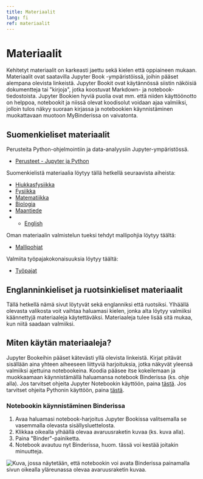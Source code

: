 ```yaml
---
title: Materiaalit
lang: fi
ref: materiaalit
---
```


# Materiaalit

Kehitetyt materiaalit on karkeasti jaettu sekä kielen että oppiaineen mukaan.
Materiaalit ovat saatavilla Jupyter Book -ympäristöissä, joihin pääset alempana olevista linkeistä.
Jupyter Bookit ovat käytännössä siistin näköisiä dokumentteja tai "kirjoja", jotka koostuvat Markdown- ja notebook-tiedostoista.
Jupyter Bookien hyviä puolia ovat mm. että niiden käyttöönotto on helppoa, notebookit ja niissä olevat koodisolut voidaan ajaa valmiiksi, jolloin tulos näkyy suoraan kirjassa ja notebookien käynnistäminen muokattavaan muotoon MyBinderissa on vaivatonta. 

## Suomenkieliset materiaalit

Perusteita Python-ohjelmointiin ja data-analyysiin Jupyter-ympäristössä.
- <a href="https://opendata-education.github.io/Python-ja-Jupyter" target="_blank">Perusteet - Jupyter ja Python</a>

Suomenkielistä materiaalia löytyy tällä hetkellä seuraavista aiheista:
- <a href="https://opendata-education.github.io/Hiukkasfysiikka" target="_blank">Hiukkasfysiikka</a>
- <a href="https://opendata-education.github.io/Fysiikka" target="_blank">Fysiikka</a>
- <a href="https://opendata-education.github.io/Matematiikka" target="_blank">Matematiikka</a>
- <a href="https://opendata-education.github.io/Biologia" target="_blank">Biologia</a>
- <a href="https://opendata-education.github.io/Maantiede" target="_blank">Maantiede</a>
- - <a href="https://opendata-education.github.io/Languages" target="_blank">English</a>

Oman materiaalin valmistelun tueksi tehdyt mallipohjia löytyy täältä:
- <a href="https://opendata-education.github.io/Mallipohjat" target="_blank">Mallipohjat</a>

Valmiita työpajakokonaisuuksia löytyy täältä:
- <a href="https://opendata-education.github.io/Tyopajat" target="_blank">Työpajat</a>

## Englanninkieliset ja ruotsinkieliset materiaalit

Tällä hetkellä nämä sivut löytyvät sekä englanniksi että ruotsiksi. Ylhäällä olevasta valikosta voit vaihtaa haluamasi kielen, jonka alta löytyy valmiiksi käännettyjä materiaaleja käytettäväksi. Materiaaleja tulee lisää sitä mukaa, kun niitä saadaan valmiiksi.

## Miten käytän materiaaleja?

Jupyter Bookeihin pääset kätevästi yllä olevista linkeistä.
Kirjat pitävät sisällään aina yhteen aiheeseen liittyviä harjoituksia, jotka näkyvät yleensä valmiiksi ajettuina notebookeina.
Koodia pääsee itse kokeilemaan ja muokkaamaan käynnistämällä haluamansa notebook Binderissa (ks. ohje alla).
Jos tarvitset ohjeita Jupyter Notebookin käyttöön, paina [tästä](/fi/jupyter/jupyter-aloitus.html).
Jos tarvitset ohjeita Pythonin käyttöön, paina [tästä](/fi/jupyter/python.html).

### Notebookin käynnistäminen Binderissa

1. Avaa haluamasi notebook-harjoitus Jupyter Bookissa valitsemalla se vasemmalla olevasta sisällysluettelosta.
1. Klikkaa oikealla ylhäällä olevaa avaruusraketin kuvaa (ks. kuva alla).
1. Paina "Binder"-painiketta.
1. Notebook avautuu nyt Binderissa, huom. tässä voi kestää joitakin minuutteja.

![Kuva, jossa näytetään, että notebookin voi avata Binderissa painamalla sivun oikealla yläreunassa olevaa avaruusraketin kuvaa.](/assets/img/jupyter-book-example.png)
